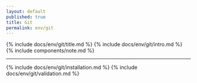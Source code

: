 ```yaml
---
layout: default
published: true
title: Git
permalink: env/git
---
```


{% include docs/env/git/title.md %}
{% include docs/env/git/intro.md %}
{% include components/note.md %}

---

{% include docs/env/git/installation.md %}
{% include docs/env/git/validation.md %}
